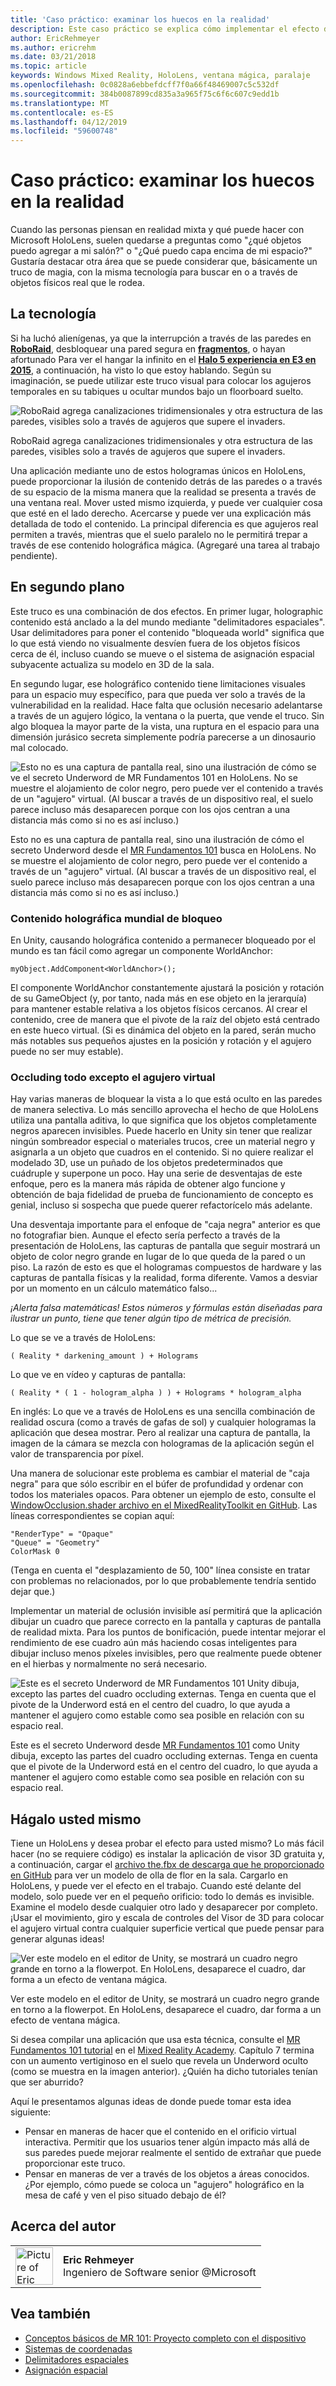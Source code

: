 ```yaml
---
title: 'Caso práctico: examinar los huecos en la realidad'
description: Este caso práctico se explica cómo implementar el efecto de "ventana mágicas" en HoloLens, lo que permite al usuario ver detrás de las paredes, debajo del piso y en aperturas virtuales dentro de su entorno real.
author: EricRehmeyer
ms.author: ericrehm
ms.date: 03/21/2018
ms.topic: article
keywords: Windows Mixed Reality, HoloLens, ventana mágica, paralaje
ms.openlocfilehash: 0c0828a6ebbefdcff7f0a66f48469007c5c532df
ms.sourcegitcommit: 384b0087899cd835a3a965f75c6f6c607c9edd1b
ms.translationtype: MT
ms.contentlocale: es-ES
ms.lasthandoff: 04/12/2019
ms.locfileid: "59600748"
---
```

# <a name="case-study---looking-through-holes-in-your-reality"></a>Caso práctico: examinar los huecos en la realidad

Cuando las personas piensan en realidad mixta y qué puede hacer con Microsoft HoloLens, suelen quedarse a preguntas como "¿qué objetos puedo agregar a mi salón?" o "¿Qué puedo capa encima de mi espacio?" Gustaría destacar otra área que se puede considerar que, básicamente un truco de magia, con la misma tecnología para buscar en o a través de objetos físicos real que le rodea.

## <a name="the-tech"></a>La tecnología

Si ha luchó alienígenas, ya que la interrupción a través de las paredes en  **[RoboRaid](https://www.youtube.com/watch?v=Hf9qkURqtbM)**, desbloquear una pared segura en  **[fragmentos](case-study-creating-an-immersive-experience-in-fragments.md)**, o hayan afortunado Para ver el hangar la infinito en el  **[Halo 5 experiencia en E3 en 2015](https://www.youtube.com/watch?v=QDw5QjDtFy8)**, a continuación, ha visto lo que estoy hablando. Según su imaginación, se puede utilizar este truco visual para colocar los agujeros temporales en su tabiques u ocultar mundos bajo un floorboard suelto.

![RoboRaid agrega canalizaciones tridimensionales y otra estructura de las paredes, visibles solo a través de agujeros que supere el invaders.](images/roboraid-640px.png)

RoboRaid agrega canalizaciones tridimensionales y otra estructura de las paredes, visibles solo a través de agujeros que supere el invaders.

Una aplicación mediante uno de estos hologramas únicos en HoloLens, puede proporcionar la ilusión de contenido detrás de las paredes o a través de su espacio de la misma manera que la realidad se presenta a través de una ventana real. Mover usted mismo izquierda, y puede ver cualquier cosa que esté en el lado derecho. Acercarse y puede ver una explicación más detallada de todo el contenido. La principal diferencia es que agujeros real permiten a través, mientras que el suelo paralelo no le permitirá trepar a través de ese contenido holográfica mágica. (Agregaré una tarea al trabajo pendiente).

## <a name="behind-the-scenes"></a>En segundo plano

Este truco es una combinación de dos efectos. En primer lugar, holographic contenido está anclado a la del mundo mediante "delimitadores espaciales". Usar delimitadores para poner el contenido "bloqueada world" significa que lo que está viendo no visualmente desvíen fuera de los objetos físicos cerca de él, incluso cuando se mueve o el sistema de asignación espacial subyacente actualiza su modelo en 3D de la sala.

En segundo lugar, ese holográfico contenido tiene limitaciones visuales para un espacio muy específico, para que pueda ver solo a través de la vulnerabilidad en la realidad. Hace falta que oclusión necesario adelantarse a través de un agujero lógico, la ventana o la puerta, que vende el truco. Sin algo bloquea la mayor parte de la vista, una ruptura en el espacio para una dimensión jurásico secreta simplemente podría parecerse a un dinosaurio mal colocado.

![Esto no es una captura de pantalla real, sino una ilustración de cómo se ve el secreto Underword de MR Fundamentos 101 en HoloLens. No se muestre el alojamiento de color negro, pero puede ver el contenido a través de un "agujero" virtual. (Al buscar a través de un dispositivo real, el suelo parece incluso más desaparecen porque con los ojos centran a una distancia más como si no es así incluso.)](images/origamiholecomposited-640px.png)

Esto no es una captura de pantalla real, sino una ilustración de cómo el secreto Underword desde el [MR Fundamentos 101](holograms-101.md) busca en HoloLens. No se muestre el alojamiento de color negro, pero puede ver el contenido a través de un "agujero" virtual. (Al buscar a través de un dispositivo real, el suelo parece incluso más desaparecen porque con los ojos centran a una distancia más como si no es así incluso.)

### <a name="world-locking-holographic-content"></a>Contenido holográfica mundial de bloqueo

En Unity, causando holográfica contenido a permanecer bloqueado por el mundo es tan fácil como agregar un componente WorldAnchor:

```
myObject.AddComponent<WorldAnchor>();
```

El componente WorldAnchor constantemente ajustará la posición y rotación de su GameObject (y, por tanto, nada más en ese objeto en la jerarquía) para mantener estable relativa a los objetos físicos cercanos. Al crear el contenido, cree de manera que el pivote de la raíz del objeto está centrado en este hueco virtual. (Si es dinámica del objeto en la pared, serán mucho más notables sus pequeños ajustes en la posición y rotación y el agujero puede no ser muy estable).

### <a name="occluding-everything-but-the-virtual-hole"></a>Occluding todo excepto el agujero virtual

Hay varias maneras de bloquear la vista a lo que está oculto en las paredes de manera selectiva. Lo más sencillo aprovecha el hecho de que HoloLens utiliza una pantalla aditiva, lo que significa que los objetos completamente negros aparecen invisibles. Puede hacerlo en Unity sin tener que realizar ningún sombreador especial o materiales trucos, cree un material negro y asignarla a un objeto que cuadros en el contenido. Si no quiere realizar el modelado 3D, use un puñado de los objetos predeterminados que cuádruple y superpone un poco. Hay una serie de desventajas de este enfoque, pero es la manera más rápida de obtener algo funcione y obtención de baja fidelidad de prueba de funcionamiento de concepto es genial, incluso si sospecha que puede querer refactorícelo más adelante.

Una desventaja importante para el enfoque de "caja negra" anterior es que no fotografiar bien. Aunque el efecto sería perfecto a través de la presentación de HoloLens, las capturas de pantalla que seguir mostrará un objeto de color negro grande en lugar de lo que queda de la pared o un piso. La razón de esto es que el hologramas compuestos de hardware y las capturas de pantalla físicas y la realidad, forma diferente. Vamos a desviar por un momento en un cálculo matemático falso...

*¡Alerta falsa matemáticas! Estos números y fórmulas están diseñadas para ilustrar un punto, tiene que tener algún tipo de métrica de precisión.*

Lo que se ve a través de HoloLens:

```
( Reality * darkening_amount ) + Holograms
```

Lo que ve en vídeo y capturas de pantalla:

```
( Reality * ( 1 - hologram_alpha ) ) + Holograms * hologram_alpha
```

En inglés: Lo que ve a través de HoloLens es una sencilla combinación de realidad oscura (como a través de gafas de sol) y cualquier hologramas la aplicación que desea mostrar. Pero al realizar una captura de pantalla, la imagen de la cámara se mezcla con hologramas de la aplicación según el valor de transparencia por píxel.

Una manera de solucionar este problema es cambiar el material de "caja negra" para que sólo escribir en el búfer de profundidad y ordenar con todos los materiales opacos. Para obtener un ejemplo de esto, consulte el [WindowOcclusion.shader archivo en el MixedRealityToolkit en GitHub](https://github.com/Microsoft/MixedRealityToolkit-Unity/blob/htk_release/Assets/HoloToolkit/Common/Shaders/WindowOcclusion.shader). Las líneas correspondientes se copian aquí:

```
"RenderType" = "Opaque"
"Queue" = "Geometry"
ColorMask 0
```

(Tenga en cuenta el "desplazamiento de 50, 100" línea consiste en tratar con problemas no relacionados, por lo que probablemente tendría sentido dejar que.)

Implementar un material de oclusión invisible así permitirá que la aplicación dibujar un cuadro que parece correcto en la pantalla y capturas de pantalla de realidad mixta. Para los puntos de bonificación, puede intentar mejorar el rendimiento de ese cuadro aún más haciendo cosas inteligentes para dibujar incluso menos píxeles invisibles, pero que realmente puede obtener en el hierbas y normalmente no será necesario.

![Este es el secreto Underword de MR Fundamentos 101 Unity dibuja, excepto las partes del cuadro occluding externas. Tenga en cuenta que el pivote de la Underword está en el centro del cuadro, lo que ayuda a mantener el agujero como estable como sea posible en relación con su espacio real.](images/underworld-occluded-640px.png)

Este es el secreto Underword desde [MR Fundamentos 101](holograms-101.md) como Unity dibuja, excepto las partes del cuadro occluding externas. Tenga en cuenta que el pivote de la Underword está en el centro del cuadro, lo que ayuda a mantener el agujero como estable como sea posible en relación con su espacio real.

## <a name="do-it-yourself"></a>Hágalo usted mismo

Tiene un HoloLens y desea probar el efecto para usted mismo? Lo más fácil hacer (no se requiere código) es instalar la aplicación de visor 3D gratuita y, a continuación, cargar el [archivo the.fbx de descarga que he proporcionado en GitHub](https://github.com/Microsoft/HolographicAcademy/tree/CaseStudy-MagicWindow/MagicWindow) para ver un modelo de olla de flor en la sala. Cargarlo en HoloLens, y puede ver el efecto en el trabajo. Cuando esté delante del modelo, solo puede ver en el pequeño orificio: todo lo demás es invisible. Examine el modelo desde cualquier otro lado y desaparecer por completo. ¡Usar el movimiento, giro y escala de controles del Visor de 3D para colocar el agujero virtual contra cualquier superficie vertical que puede pensar para generar algunas ideas!

![Ver este modelo en el editor de Unity, se mostrará un cuadro negro grande en torno a la flowerpot. En HoloLens, desaparece el cuadro, dar forma a un efecto de ventana mágica.](images/magicwindowflowerpotineditor.png)

Ver este modelo en el editor de Unity, se mostrará un cuadro negro grande en torno a la flowerpot. En HoloLens, desaparece el cuadro, dar forma a un efecto de ventana mágica.

Si desea compilar una aplicación que usa esta técnica, consulte el [MR Fundamentos 101 tutorial](holograms-101.md) en el [Mixed Reality Academy](academy.md). Capítulo 7 termina con un aumento vertiginoso en el suelo que revela un Underword oculto (como se muestra en la imagen anterior). ¿Quién ha dicho tutoriales tenían que ser aburrido?

Aquí le presentamos algunas ideas de donde puede tomar esta idea siguiente:
* Pensar en maneras de hacer que el contenido en el orificio virtual interactiva. Permitir que los usuarios tener algún impacto más allá de sus paredes puede mejorar realmente el sentido de extrañar que puede proporcionar este truco.
* Pensar en maneras de ver a través de los objetos a áreas conocidos. ¿Por ejemplo, cómo puede se coloca un "agujero" holográfico en la mesa de café y ven el piso situado debajo de él?

## <a name="about-the-author"></a>Acerca del autor

<table style="border-collapse:collapse">
<tr>
<td style="border-style: none" width="60px"><img alt="Picture of Eric Rehmeyer" width="60" height="60" src="images/genericusertile.jpg"></td>
<td style="border-style: none"><b>Eric Rehmeyer</b><br>Ingeniero de Software senior @Microsoft</td>
</tr>
</table>

## <a name="see-also"></a>Vea también
* [Conceptos básicos de MR 101: Proyecto completo con el dispositivo](holograms-101.md)
* [Sistemas de coordenadas](coordinate-systems.md)
* [Delimitadores espaciales](spatial-anchors.md)
* [Asignación espacial](spatial-mapping.md)
